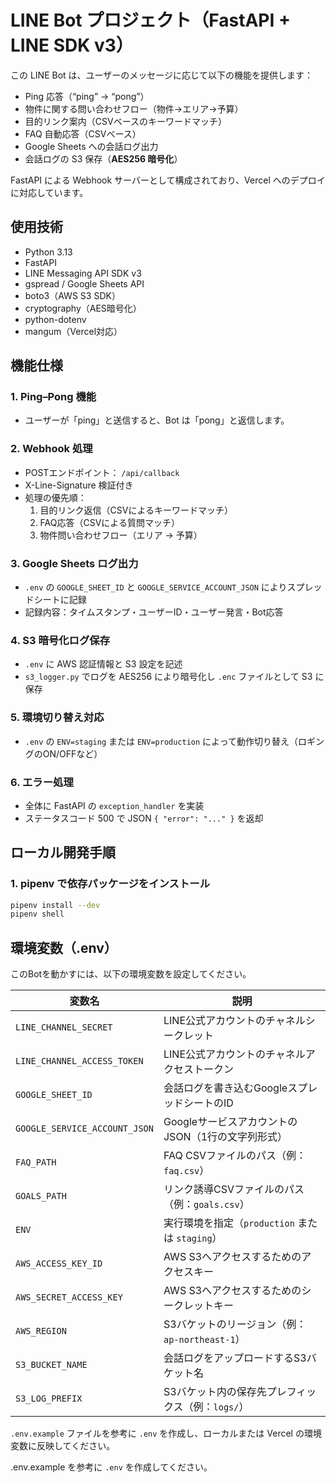 # LINE Bot プロジェクト（FastAPI + LINE SDK v3）

この LINE Bot は、ユーザーのメッセージに応じて以下の機能を提供します：

- Ping 応答（“ping” → “pong”）
- 物件に関する問い合わせフロー（物件→エリア→予算）
- 目的リンク案内（CSVベースのキーワードマッチ）
- FAQ 自動応答（CSVベース）
- Google Sheets への会話ログ出力
- 会話ログの S3 保存（**AES256 暗号化**）

FastAPI による Webhook サーバーとして構成されており、Vercel へのデプロイに対応しています。

## 使用技術

- Python 3.13
- FastAPI
- LINE Messaging API SDK v3
- gspread / Google Sheets API
- boto3（AWS S3 SDK）
- cryptography（AES暗号化）
- python-dotenv
- mangum（Vercel対応）


## 機能仕様

### 1. Ping–Pong 機能

- ユーザーが「ping」と送信すると、Bot は「pong」と返信します。

### 2. Webhook 処理

- POSTエンドポイント： `/api/callback`
- X-Line-Signature 検証付き
- 処理の優先順：
  1. 目的リンク返信（CSVによるキーワードマッチ）
  2. FAQ応答（CSVによる質問マッチ）
  3. 物件問い合わせフロー（エリア → 予算）

### 3. Google Sheets ログ出力

- `.env` の `GOOGLE_SHEET_ID` と `GOOGLE_SERVICE_ACCOUNT_JSON` によりスプレッドシートに記録
- 記録内容：タイムスタンプ・ユーザーID・ユーザー発言・Bot応答

### 4. S3 暗号化ログ保存

- `.env` に AWS 認証情報と S3 設定を記述
- `s3_logger.py` でログを AES256 により暗号化し `.enc` ファイルとして S3 に保存


### 5. 環境切り替え対応

- `.env` の `ENV=staging` または `ENV=production` によって動作切り替え（ロギングのON/OFFなど）

### 6. エラー処理

- 全体に FastAPI の `exception_handler` を実装
- ステータスコード 500 で JSON `{ "error": "..." }` を返却

## ローカル開発手順

### 1. pipenv で依存パッケージをインストール

```bash
pipenv install --dev
pipenv shell

```

## 環境変数（.env）

このBotを動かすには、以下の環境変数を設定してください。

| 変数名 | 説明 |
|--------|------|
| `LINE_CHANNEL_SECRET` | LINE公式アカウントのチャネルシークレット |
| `LINE_CHANNEL_ACCESS_TOKEN` | LINE公式アカウントのチャネルアクセストークン |
| `GOOGLE_SHEET_ID` | 会話ログを書き込むGoogleスプレッドシートのID |
| `GOOGLE_SERVICE_ACCOUNT_JSON` | GoogleサービスアカウントのJSON（1行の文字列形式） |
| `FAQ_PATH` | FAQ CSVファイルのパス（例：`faq.csv`） |
| `GOALS_PATH` | リンク誘導CSVファイルのパス（例：`goals.csv`） |
| `ENV` | 実行環境を指定（`production` または `staging`） |
| `AWS_ACCESS_KEY_ID` | AWS S3へアクセスするためのアクセスキー |
| `AWS_SECRET_ACCESS_KEY` | AWS S3へアクセスするためのシークレットキー |
| `AWS_REGION` | S3バケットのリージョン（例：`ap-northeast-1`） |
| `S3_BUCKET_NAME` | 会話ログをアップロードするS3バケット名 |
| `S3_LOG_PREFIX` | S3バケット内の保存先プレフィックス（例：`logs/`） |

`.env.example` ファイルを参考に `.env` を作成し、ローカルまたは Vercel の環境変数に反映してください。


.env.example を参考に `.env` を作成してください。